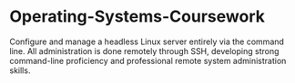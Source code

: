 # Operating-Systems-Coursework
Configure and manage a headless Linux server entirely via the command line. All administration is done remotely through SSH, developing strong command-line proficiency and professional remote system administration skills.
